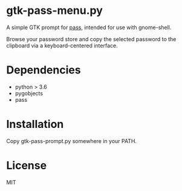 # gtk-pass-menu.py

A simple GTK prompt for [pass](https://www.passwordstore.org/), intended for use with gnome-shell.

Browse your password store and copy the selected password to the clipboard via a keyboard-centered interface.

# Dependencies

* python > 3.6
* pygobjects
* pass

# Installation

Copy gtk-pass-prompt.py somewhere in your PATH.

# License

MIT
